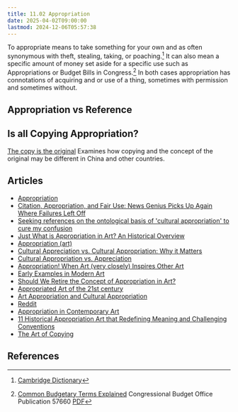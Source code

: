 ```yaml
---
title: 11.02 Appropriation
date: 2025-04-02T09:00:00
lastmod: 2024-12-06T05:57:38
---
```


To appropriate means to take something for your own and as often synonymous with theft, stealing, taking, or poaching.[^cambridge-appropriation] It can also mean a specific amount of money set aside for a specific use such as Appropriations or Budget Bills in Congress.[^cbo] In both cases appropriation has connotations of acquiring and or use of a thing, sometimes with permission and sometimes without.

## Appropriation vs Reference

## Is all Copying Appropriation?

[The copy is the original](https://aeon.co/essays/why-in-china-and-japan-a-copy-is-just-as-good-as-an-original) Examines how copying and the concept of the original may be different in China and other countries.

## Articles

- [Appropriation](https://www.moma.org/collection/terms/appropriation)
- [Citation, Appropriation, and Fair Use: News Genius Picks Up Again Where Failures Left Off](https://glog.glennf.com/blog/2016/3/25/citation-appropriation-and-fair-use)
- [Seeking references on the ontological basis of 'cultural appropriation' to cure my confusion](https://philosophy.stackexchange.com/questions/103490/seeking-references-on-the-ontological-basis-of-cultural-appropriation-to-cure)
- [Just What is Appropriation in Art? An Historical Overview](https://www.invaluable.com/blog/what-is-appropriation-in-art/)
- [Appropriation (art)](<https://en.wikipedia.org/wiki/Appropriation_(art)>)
- [Cultural Appreciation vs. Cultural Appropriation: Why it Matters](https://greenheart.org/blog/greenheart-international/cultural-appreciation-vs-cultural-appropriation-why-it-matters/)
- [Cultural Appropriation vs. Appreciation](https://www.muddycolors.com/2019/02/cultural-appropriation-vs-appreciation/)
- [Appropriation! When Art (very closely) Inspires Other Art](https://magazine.artland.com/appropriation-when-art-very-closely-inspires-other-art/)
- [Early Examples in Modern Art](https://www.markpennerhowell.com/?page_id=555)
- [Should We Retire the Concept of Appropriation in Art?](https://whitehotmagazine.com/articles/concept-appropriation-in-art-/5467)
- [Appropriated Art of the 21st century](https://www.tumblr.com/mediadesireappropriatons)
- [Art Appropriation and Cultural Appropriation](https://minnstate.pressbooks.pub/appropriation/chapter/chapter-1/)
- [Reddit](https://www.reddit.com/r/ContemporaryArt/comments/bdiufp/appropriation/)
- [Appropriation in Contemporary Art](http://www.inquiriesjournal.com/articles/1661/appropriation-in-contemporary-art)
- [11 Historical Appropriation Art that Redefining Meaning and Challenging Conventions](https://abirpothi.com/11-historical-appropriation-art-that-redefining-meaning-and-challenging-conventions/)
- [The Art of Copying](https://www.artsy.net/article/artsy-editorial-the-art-of-copying-ten-masters-of-appropriation)

## References

[^cambridge-appropriation]: [Cambridge Dictionary](https://dictionary.cambridge.org/us/dictionary/english/appropriation)
[^cbo]: [Common Budgetary Terms Explained](https://www.cbo.gov/publication/57660) Congressional Budget Office Publication 57660 [PDF](https://www.cbo.gov/system/files/2021-12/57420-Budgetary-Terms.pdf)
